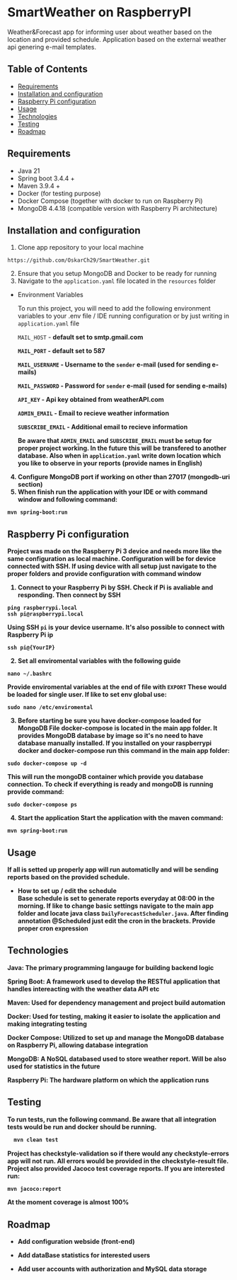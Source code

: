 # SmartWeather on RaspberryPI

Weather&Forecast app for informing user about weather based on the location and provided schedule. Application based on the external weather api genering e-mail templates.

## Table of Contents

- [Requirements](#requirements)
- [Installation and configuration](#installation-and-configuration)
- [Raspberry Pi configuration](#raspberry-pi-configuration)
- [Usage](#usage)
- [Technologies](#technologies)
- [Testing](#testing)
- [Roadmap](#roadmap)

## Requirements
- Java 21
- Spring boot 3.4.4 +
- Maven 3.9.4 +
- Docker (for testing purpose)
- Docker Compose (together with docker to run on Raspberry Pi)
- MongoDB 4.4.18 (compatible version with Raspberry Pi architecture)

## Installation and configuration
1. Clone app repository to your local machine <br>
```shell
https://github.com/OskarCh29/SmartWeather.git
```
2. Ensure that you setup MongoDB and Docker to be ready for running
3. Navigate to the `application.yaml` file located in the `resources` folder

- Environment Variables

    To run this project, you will need to add the following environment variables to your .env file / IDE running configuration or by just writing in `application.yaml` file 
    <br>

    `MAIL_HOST` - <b>default<b> set to smtp.gmail.com 

    `MAIL_PORT` - <b>default<b> set to 587

    `MAIL_USERNAME` - Username to the `sender` e-mail (used for sending e-mails)

    `MAIL_PASSWORD` - Password for `sender` e-mail (used for sending e-mails)

    `API_KEY` - Api key obtained from weatherAPI.com

    `ADMIN_EMAIL` - Email to recieve weather information

    `SUBSCRIBE_EMAIL` - Additional email to recieve information

    Be aware that `ADMIN_EMAIL` and `SUBSCRIBE_EMAIL` must be setup for proper project working. In the future this will be transfered to another database.
    Also when in `application.yaml` write down <b> location<b> which you like to observe in your reports (provide names in English)
4. Configure MongoDB port if working on other than 27017 (mongodb-uri section)
5. When finish run the application with your IDE or with command window and following command:
```shell
mvn spring-boot:run
```
## Raspberry Pi configuration
Project was made on the Raspberry Pi 3 device and needs more like the same configuration as local machine. Configuration will be for device connected with SSH. If using device with all setup just navigate to the proper folders and provide configuration with command window<br>
1. Connect to your Raspberry Pi by SSH.
Check if Pi is avaliable and responding. Then connect by SSH
``` shell
ping raspberrypi.local
ssh pi@raspberrypi.local
```
Using SSH `pi` is your device username. It's also possible to connect with Raspberry Pi ip
```shell
ssh pi@{YourIP}
```
2. Set all enviromental variables with the following guide
```shell  
nano ~/.bashrc 
```
Provide enviromental variables at the end of file with `EXPORT`
These would be loaded for single user. If like to set env global use:
```shell
sudo nano /etc/enviromental
```
3. Before starting be sure you have docker-compose loaded for MongoDB
File docker-compose is located in the main app folder. It provides MongoDB database by image so it's no need to have database manually installed. If you installed on your raspberrypi docker and docker-compose run this command in the main app folder:
```shell
sudo docker-compose up -d
```
This will run the mongoDB container which provide you database connection.
To check if everything is ready and mongoDB is running provide command:
```shell
sudo docker-compose ps
```
4. Start the application
Start the application with the maven command:
```shell
mvn spring-boot:run
```

## Usage

If all is setted up properly app will run automaticlly and will be sending reports based on the provided schedule.
- How to set up / edit the schedule
    <br>
    Base schedule is set to generate reports everyday at 08:00 in the morning. If like to   change basic settings navigate to the main app folder and locate java class `DailyForecastScheduler.java`. 
    After finding annotation @Scheduled just edit the cron in the brackets. Provide proper  cron expression

## Technologies

**Java:** The primary programming langauge for building backend logic

**Spring Boot:** A framework used to develop the RESTful application that handles intereacting with the weather data API etc

**Maven:** Used for dependency management and project build automation

**Docker:** Used for testing, making it easier to isolate the application and making integrating testing

**Docker Compose:** Utilized to set up and manage the MongoDB database on Raspberry Pi, allowing database integration

**MongoDB:** A NoSQL databased used to store weather report. Will be also used for statistics in the future

**Raspberry Pi:** The hardware platform on which the application runs

## Testing

To run tests, run the following command. Be aware that all integration tests would be run and docker should be running.

```bash
  mvn clean test
```
Project has checkstyle-validation so if there would any checkstyle-errors app will not run. All errors would be provided in the checkstyle-result file.<br>
Project also provided Jacoco test coverage reports. If you are interested run:
```bash
mvn jacoco:report
```
At the moment coverage is almost 100%

## Roadmap

- Add configuration webside (front-end)

- Add dataBase statistics for interested users

- Add user accounts with authorization and MySQL data storage
